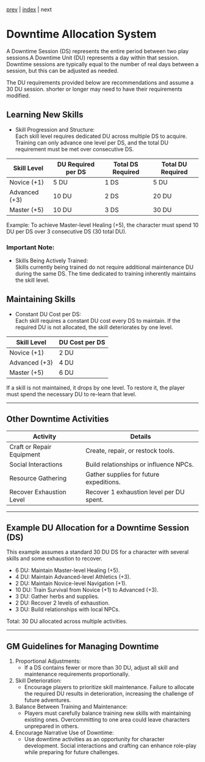 [prev](12_inventory-management.md) | [index](00_index.md) | next
# Downtime Allocation System
A Downtime Session (DS) represents the entire period between two play sessions.A Downtime Unit (DU) represents a day within that session. Downtime sessions are typically equal to the number of real days between a session, but this can be adjusted as needed.

The DU requirements provided below are recommendations and assume a 30 DU session. shorter or longer may need to have their requirements modified.

## Learning New Skills
- Skill Progression and Structure:  
    Each skill level requires dedicated DU across multiple DS to acquire. Training can only advance one level per DS, and the total DU requirement must be met over consecutive DS.

|Skill Level|DU Required per DS|Total DS Required|Total DU Required|
|---|---|---|---|
|Novice (+1)|5 DU|1 DS|5 DU|
|Advanced (+3)|10 DU|2 DS|20 DU|
|Master (+5)|10 DU|3 DS|30 DU|

Example: To achieve Master-level Healing (+5), the character must spend 10 DU per DS over 3 consecutive DS (30 total DU).

### Important Note:
- Skills Being Actively Trained:  
    Skills currently being trained do not require additional maintenance DU during the same DS. The time dedicated to training inherently maintains the skill level.

## Maintaining Skills
- Constant DU Cost per DS:  
    Each skill requires a constant DU cost every DS to maintain. If the required DU is not allocated, the skill deteriorates by one level.
    

|Skill Level|DU Cost per DS|
|---|---|
|Novice (+1)|2 DU|
|Advanced (+3)|4 DU|
|Master (+5)|6 DU|

If a skill is not maintained, it drops by one level. To restore it, the player must spend the necessary DU to re-learn that level.

---
## Other Downtime Activities

|Activity|Details|
|---|---|
|Craft or Repair Equipment|Create, repair, or restock tools.|
|Social Interactions|Build relationships or influence NPCs.|
|Resource Gathering|Gather supplies for future expeditions.|
|Recover Exhaustion Level|Recover 1 exhaustion level per DU spent.|

---
## Example DU Allocation for a Downtime Session (DS)
This example assumes a standard 30 DU DS for a character with several skills and some exhaustion to recover.

- 6 DU: Maintain Master-level Healing (+5).
- 4 DU: Maintain Advanced-level Athletics (+3).
- 2 DU: Maintain Novice-level Navigation (+1).
- 10 DU: Train Survival from Novice (+1) to Advanced (+3).
- 3 DU: Gather herbs and supplies.
- 2 DU: Recover 2 levels of exhaustion.
- 3 DU: Build relationships with local NPCs.

Total: 30 DU allocated across multiple activities.

---
## GM Guidelines for Managing Downtime

1. Proportional Adjustments:
	- If a DS contains fewer or more than 30 DU, adjust all skill and maintenance requirements proportionally.
2. Skill Deterioration:
	- Encourage players to prioritize skill maintenance. Failure to allocate the required DU results in deterioration, increasing the challenge of future adventures.
3. Balance Between Training and Maintenance:
	- Players must carefully balance training new skills with maintaining existing ones. Overcommitting to one area could leave characters unprepared in others.
4. Encourage Narrative Use of Downtime:
	- Use downtime activities as an opportunity for character development. Social interactions and crafting can enhance role-play while preparing for future challenges.